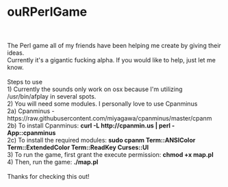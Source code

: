 ouRPerlGame
===========
<br>
<br>
The Perl game all of my friends have been helping me create by giving their ideas.
<br> 
Currently it's a gigantic fucking alpha. If you would like to help, just let me know.
<br>
<br>
Steps to use
<br>
1) Currently the sounds only work on osx because I'm utilizing /usr/bin/afplay in several spots.
<br>
2) You will need some modules. I personally love to use Cpanminus
<br>
2a) Cpanminus - https://raw.githubusercontent.com/miyagawa/cpanminus/master/cpanm
<br>
2b) To install Cpanminus: <b>curl -L http://cpanmin.us | perl - App::cpanminus</b>
<br>
2c) To install the required modules: <b>sudo cpanm Term::ANSIColor Term::ExtendedColor Term::ReadKey Curses::UI</b>
<br>
3) To run the game, first grant the execute permission:  <b>chmod +x map.pl</b>
<br>
4) Then, run the game: <b>./map.pl</b>
<br>
<br>
Thanks for checking this out!
